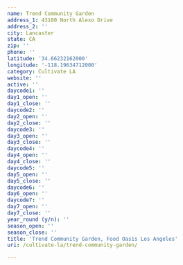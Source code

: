 ```yaml
---
name: Trend Community Garden
address_1: 43100 North Alexo Drive
address_2: ''
city: Lancaster
state: CA
zip: ''
phone: ''
latitude: '34.66232162000'
longitude: '-118.19634712000'
category: Cultivate LA
website: ''
active: ''
daycode1: ''
day1_open: ''
day1_close: ''
daycode2: ''
day2_open: ''
day2_close: ''
daycode3: ''
day3_open: ''
day3_close: ''
daycode4: ''
day4_open: ''
day4_close: ''
daycode5: ''
day5_open: ''
day5_close: ''
daycode6: ''
day6_open: ''
daycode7: ''
day7_open: ''
day7_close: ''
year_round (y/n): ''
season_open: ''
season_close: ''
title: 'Trend Community Garden, Food Oasis Los Angeles'
uri: /cultivate-la/trend-community-garden/

---
```

